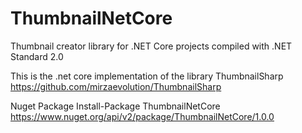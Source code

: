 # ThumbnailNetCore
Thumbnail creator library for .NET Core projects compiled with .NET Standard 2.0

This is the .net core implementation of the library ThumbnailSharp https://github.com/mirzaevolution/ThumbnailSharp 

Nuget Package 
Install-Package ThumbnailNetCore
https://www.nuget.org/api/v2/package/ThumbnailNetCore/1.0.0
